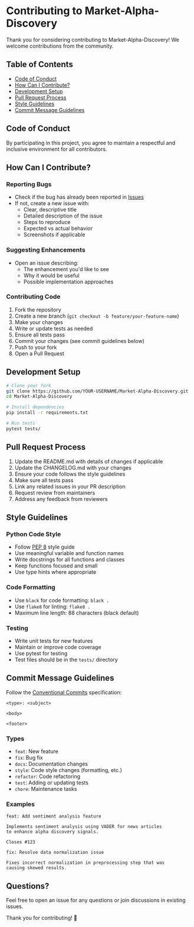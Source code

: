 # Contributing to Market-Alpha-Discovery

Thank you for considering contributing to Market-Alpha-Discovery! We welcome contributions from the community.

## Table of Contents

- [Code of Conduct](#code-of-conduct)
- [How Can I Contribute?](#how-can-i-contribute)
- [Development Setup](#development-setup)
- [Pull Request Process](#pull-request-process)
- [Style Guidelines](#style-guidelines)
- [Commit Message Guidelines](#commit-message-guidelines)

## Code of Conduct

By participating in this project, you agree to maintain a respectful and inclusive environment for all contributors.

## How Can I Contribute?

### Reporting Bugs

- Check if the bug has already been reported in [Issues](https://github.com/Rishav-raj-github/Market-Alpha-Discovery/issues)
- If not, create a new issue with:
  - Clear, descriptive title
  - Detailed description of the issue
  - Steps to reproduce
  - Expected vs actual behavior
  - Screenshots if applicable

### Suggesting Enhancements

- Open an issue describing:
  - The enhancement you'd like to see
  - Why it would be useful
  - Possible implementation approaches

### Contributing Code

1. Fork the repository
2. Create a new branch (`git checkout -b feature/your-feature-name`)
3. Make your changes
4. Write or update tests as needed
5. Ensure all tests pass
6. Commit your changes (see commit guidelines below)
7. Push to your fork
8. Open a Pull Request

## Development Setup

```bash
# Clone your fork
git clone https://github.com/YOUR-USERNAME/Market-Alpha-Discovery.git
cd Market-Alpha-Discovery

# Install dependencies
pip install -r requirements.txt

# Run tests
pytest tests/
```

## Pull Request Process

1. Update the README.md with details of changes if applicable
2. Update the CHANGELOG.md with your changes
3. Ensure your code follows the style guidelines
4. Make sure all tests pass
5. Link any related issues in your PR description
6. Request review from maintainers
7. Address any feedback from reviewers

## Style Guidelines

### Python Code Style

- Follow [PEP 8](https://www.python.org/dev/peps/pep-0008/) style guide
- Use meaningful variable and function names
- Write docstrings for all functions and classes
- Keep functions focused and small
- Use type hints where appropriate

### Code Formatting

- Use `black` for code formatting: `black .`
- Use `flake8` for linting: `flake8 .`
- Maximum line length: 88 characters (black default)

### Testing

- Write unit tests for new features
- Maintain or improve code coverage
- Use pytest for testing
- Test files should be in the `tests/` directory

## Commit Message Guidelines

Follow the [Conventional Commits](https://www.conventionalcommits.org/) specification:

```
<type>: <subject>

<body>

<footer>
```

### Types

- `feat`: New feature
- `fix`: Bug fix
- `docs`: Documentation changes
- `style`: Code style changes (formatting, etc.)
- `refactor`: Code refactoring
- `test`: Adding or updating tests
- `chore`: Maintenance tasks

### Examples

```
feat: Add sentiment analysis feature

Implements sentiment analysis using VADER for news articles
to enhance alpha discovery signals.

Closes #123
```

```
fix: Resolve data normalization issue

Fixes incorrect normalization in preprocessing step that was
causing skewed results.
```

## Questions?

Feel free to open an issue for any questions or join discussions in existing issues.

Thank you for contributing! 🎉
